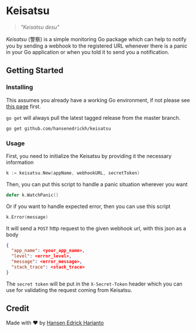 # Keisatsu

> *"Keisatsu desu"*

*Keisatsu* (警察) is a simple monitoring Go package which can help to notify you
by sending a webhook to the registered URL whenever there is a panic in your Go application 
or when you told it to send you a notification.  

## Getting Started

### Installing

This assumes you already have a working Go environment, if not please see
[this page](https://golang.org/doc/install) first.

`go get` will always pull the latest tagged release from the master branch.
```
go get github.com/hansenedrickh/keisatsu
``` 

### Usage

First, you need to initialize the Keisatsu by providing it the necessary information 
 
```go
k := keisatsu.New(appName, webhookURL, secretToken)
``` 

Then, you can put this script to handle a panic situation wherever you want

```go
defer k.WatchPanic()
```

Or if you want to handle expected error, then you can use this script

```go
k.Error(message)
```

It will send a `POST` http request to the given webhook url, with this json as a body
```json
{
  "app_name": <your_app_name>,
  "level": <error_level>,  
  "message": <error_message>,
  "stack_trace": <stack_trace>
}
```

The `secret token` will be put in the `X-Secret-Token` header which you can use for validating the request coming from Keisatsu.

## Credit

Made with :heart: by [Hansen Edrick Harianto](https://github.com/hansenedrickh)